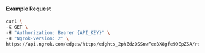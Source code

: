 <!-- Code generated for API Clients. DO NOT EDIT. -->

#### Example Request

```bash
curl \
-X GET \
-H "Authorization: Bearer {API_KEY}" \
-H "Ngrok-Version: 2" \
https://api.ngrok.com/edges/https/edghts_2phZdzQSSnwFeeBX8gfe99EpZSA/routes/edghtsrt_2phZe0flpLNQkXSNAOoDgcY2utj/ip_restriction
```
